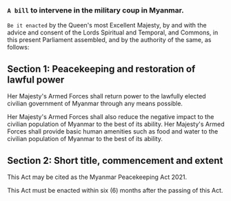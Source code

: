 ### `A bill` to intervene in the military coup in Myanmar.

`Be it enacted` by the Queen's most Excellent Majesty, by and with the advice and consent of the Lords Spiritual and Temporal, and Commons, in this present Parliament assembled, and by the authority of the same, as follows:

## Section 1: Peacekeeping and restoration of lawful power
Her Majesty's Armed Forces shall return power to the lawfully elected civilian government of Myanmar through any means possible.

Her Majesty's Armed Forces shall also reduce the negative impact to the civilian population of Myanmar to the best of its ability. Her Majesty's Armed Forces shall provide basic human amenities such as food and water to the civilian population of Myanmar to the best of its ability.

## Section 2: Short title, commencement and extent
This Act may be cited as the Myanmar Peacekeeping Act 2021.

This Act must be enacted within six (6) months after the passing of this Act.
